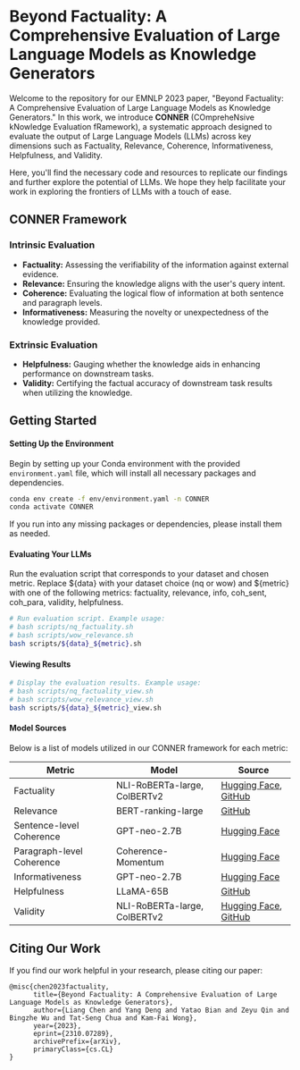 # Beyond Factuality: A Comprehensive Evaluation of Large Language Models as Knowledge Generators
Welcome to the repository for our EMNLP 2023 paper, "Beyond Factuality: A Comprehensive Evaluation of Large Language Models as Knowledge Generators." In this work, we introduce **CONNER** (COmpreheNsive kNowledge Evaluation fRamework), a systematic approach designed to evaluate the output of Large Language Models (LLMs) across key dimensions such as Factuality, Relevance, Coherence, Informativeness, Helpfulness, and Validity.

Here, you'll find the necessary code and resources to replicate our findings and further explore the potential of LLMs. We hope they help facilitate your work in exploring the frontiers of LLMs with a touch of ease.

## CONNER Framework


### Intrinsic Evaluation

- **Factuality:** Assessing the verifiability of the information against external evidence.
- **Relevance:** Ensuring the knowledge aligns with the user's query intent.
- **Coherence:** Evaluating the logical flow of information at both sentence and paragraph levels.
- **Informativeness:** Measuring the novelty or unexpectedness of the knowledge provided.

### Extrinsic Evaluation

- **Helpfulness:** Gauging whether the knowledge aids in enhancing performance on downstream tasks.
- **Validity:** Certifying the factual accuracy of downstream task results when utilizing the knowledge.

## Getting Started

#### Setting Up the Environment

Begin by setting up your Conda environment with the provided `environment.yaml` file, which will install all necessary packages and dependencies.

```bash
conda env create -f env/environment.yaml -n CONNER
conda activate CONNER
```
If you run into any missing packages or dependencies, please install them as needed.

#### Evaluating Your LLMs
Run the evaluation script that corresponds to your dataset and chosen metric. Replace ${data} with your dataset choice (nq or wow) and ${metric} with one of the following metrics: factuality, relevance, info, coh_sent, coh_para, validity, helpfulness.
```bash
# Run evaluation script. Example usage:
# bash scripts/nq_factuality.sh
# bash scripts/wow_relevance.sh
bash scripts/${data}_${metric}.sh
```
#### Viewing Results
```bash
# Display the evaluation results. Example usage:
# bash scripts/nq_factuality_view.sh
# bash scripts/wow_relevance_view.sh
bash scripts/${data}_${metric}_view.sh
```

#### Model Sources

Below is a list of models utilized in our CONNER framework for each metric:

| Metric               | Model                           | Source                                              |
|----------------------|---------------------------------|-----------------------------------------------------|
| Factuality           | NLI-RoBERTa-large, ColBERTv2             | [Hugging Face](https://huggingface.co/sentence-transformers/nli-roberta-large), [GitHub](https://github.com/stanford-futuredata/ColBERT) |
| Relevance            | BERT-ranking-large              | [GitHub](https://github.com/nyu-dl/dl4marco-bert)                             |
| Sentence-level Coherence            | GPT-neo-2.7B                    | [Hugging Face](https://huggingface.co/EleutherAI/gpt-neo-2.7B)                |
| Paragraph-level Coherence           | Coherence-Momentum              | [Hugging Face](https://huggingface.co/aisingapore/coherence-momentum)         |
| Informativeness      | GPT-neo-2.7B                    | [Hugging Face](https://huggingface.co/EleutherAI/gpt-neo-2.7B)                |
| Helpfulness          | LLaMA-65B                       | [GitHub](https://github.com/facebookresearch/llama/tree/main)                 |
| Validity             | NLI-RoBERTa-large, ColBERTv2               | [Hugging Face](https://huggingface.co/sentence-transformers/nli-roberta-large), [GitHub](https://github.com/stanford-futuredata/ColBERT)  |


## Citing Our Work
If you find our work helpful in your research, please citing our paper:
```
@misc{chen2023factuality,
      title={Beyond Factuality: A Comprehensive Evaluation of Large Language Models as Knowledge Generators}, 
      author={Liang Chen and Yang Deng and Yatao Bian and Zeyu Qin and Bingzhe Wu and Tat-Seng Chua and Kam-Fai Wong},
      year={2023},
      eprint={2310.07289},
      archivePrefix={arXiv},
      primaryClass={cs.CL}
}
```
